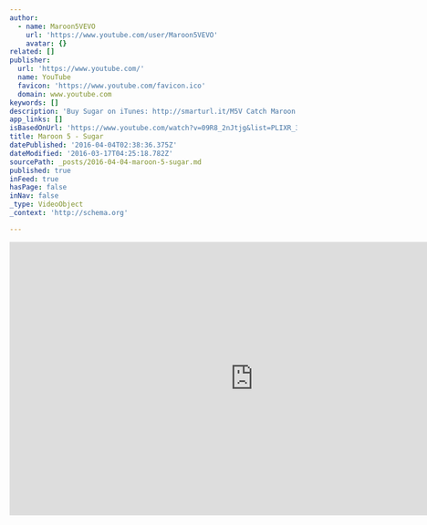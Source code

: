 ```yaml
---
author:
  - name: Maroon5VEVO
    url: 'https://www.youtube.com/user/Maroon5VEVO'
    avatar: {}
related: []
publisher:
  url: 'https://www.youtube.com/'
  name: YouTube
  favicon: 'https://www.youtube.com/favicon.ico'
  domain: www.youtube.com
keywords: []
description: 'Buy Sugar on iTunes: http://smarturl.it/M5V Catch Maroon 5 on tour all year long at www.maroon5.com Music video by Maroon 5 performing Sugar. (C) 2015 Interscope Records'
app_links: []
isBasedOnUrl: 'https://www.youtube.com/watch?v=09R8_2nJtjg&list=PLIXR_3Q6owLZlOOIWrHRLgNd9y4KFYjlr'
title: Maroon 5 - Sugar
datePublished: '2016-04-04T02:38:36.375Z'
dateModified: '2016-03-17T04:25:18.782Z'
sourcePath: _posts/2016-04-04-maroon-5-sugar.md
published: true
inFeed: true
hasPage: false
inNav: false
_type: VideoObject
_context: 'http://schema.org'

---
```

<iframe src="https://cdn.embedly.com/widgets/media.html?src=https%3A%2F%2Fwww.youtube.com%2Fembed%2Fvideoseries%3Flist%3DPLIXR_3Q6owLZlOOIWrHRLgNd9y4KFYjlr&amp;url=https%3A%2F%2Fwww.youtube.com%2Fwatch%3Fv%3D09R8_2nJtjg%26list%3DPLIXR_3Q6owLZlOOIWrHRLgNd9y4KFYjlr&amp;image=https%3A%2F%2Fi.ytimg.com%2Fvi%2F09R8_2nJtjg%2Fhqdefault.jpg&amp;key=b7d04c9b404c499eba89ee7072e1c4f7&amp;type=text%2Fhtml&amp;schema=youtube" width="854" height="480" scrolling="no" frameborder="0" allowfullscreen="allowfullscreen" style=""></iframe>